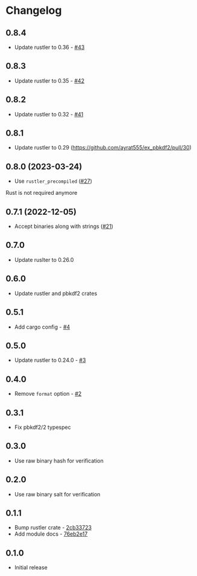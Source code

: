 # Changelog

## 0.8.4

* Update rustler to 0.36 - [#43](https://github.com/ayrat555/ex_pbkdf2/pull/43)

## 0.8.3

* Update rustler to 0.35 - [#42](https://github.com/ayrat555/ex_pbkdf2/pull/42)

## 0.8.2

* Update rustler to 0.32 - [#41](https://github.com/ayrat555/ex_pbkdf2/pull/41)

## 0.8.1

* Update rustler to 0.29 (https://github.com/ayrat555/ex_pbkdf2/pull/30)

## 0.8.0 (2023-03-24)

* Use `rustler_precompiled` ([#27](https://github.com/ayrat555/ex_pbkdf2/pull/27))

Rust is not required anymore

## 0.7.1 (2022-12-05)

* Accept binaries along with strings ([#21](https://github.com/ayrat555/ex_pbkdf2/pull/21))

## 0.7.0

* Update ruslter to 0.26.0

## 0.6.0

* Update rustler and pbkdf2 crates

## 0.5.1

* Add cargo config - [#4](https://github.com/ayrat555/ex_pbkdf2/pull/4)

## 0.5.0

* Update rustler to 0.24.0 - [#3](https://github.com/ayrat555/ex_pbkdf2/pull/3)

## 0.4.0

* Remove `format` option - [#2](https://github.com/ayrat555/ex_pbkdf2/pull/2)

## 0.3.1

* Fix pbkdf2/2 typespec

## 0.3.0

* Use raw binary hash for verification

## 0.2.0

* Use raw binary salt for verification

## 0.1.1

* Bump rustler crate - [2cb33723](https://github.com/ayrat555/ex_pbkdf2/commit/2cb33723223822fc066da6a3ee7d136960cb6d41)
* Add module docs - [76eb2e17](https://github.com/ayrat555/ex_pbkdf2/commit/76eb2e17f4a87f43cd66f1fb494cbd117d0d3056)

## 0.1.0

* Initial release
